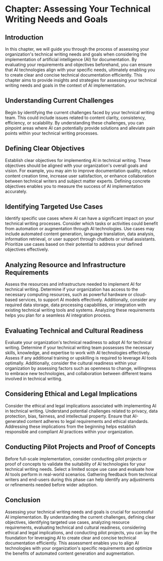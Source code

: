 Chapter: Assessing Your Technical Writing Needs and Goals
=========================================================

Introduction
------------

In this chapter, we will guide you through the process of assessing your organization's technical writing needs and goals when considering the implementation of artificial intelligence (AI) for documentation. By evaluating your requirements and objectives beforehand, you can ensure that AI technologies align with your specific needs, ultimately enabling you to create clear and concise technical documentation efficiently. This chapter aims to provide insights and strategies for assessing your technical writing needs and goals in the context of AI implementation.

Understanding Current Challenges
--------------------------------

Begin by identifying the current challenges faced by your technical writing team. This could include issues related to content clarity, consistency, efficiency, or scalability. By understanding these challenges, you can pinpoint areas where AI can potentially provide solutions and alleviate pain points within your technical writing processes.

Defining Clear Objectives
-------------------------

Establish clear objectives for implementing AI in technical writing. These objectives should be aligned with your organization's overall goals and vision. For example, you may aim to improve documentation quality, reduce content creation time, increase user satisfaction, or enhance collaboration between technical writers and subject matter experts. Defining concrete objectives enables you to measure the success of AI implementation accurately.

Identifying Targeted Use Cases
------------------------------

Identify specific use cases where AI can have a significant impact on your technical writing processes. Consider which tasks or activities could benefit from automation or augmentation through AI technologies. Use cases may include automated content generation, language translation, data analysis, information retrieval, or user support through chatbots or virtual assistants. Prioritize use cases based on their potential to address your defined objectives effectively.

Analyzing Resource and Infrastructure Requirements
--------------------------------------------------

Assess the resources and infrastructure needed to implement AI for technical writing. Determine if your organization has access to the necessary computing resources, such as powerful hardware or cloud-based services, to support AI models effectively. Additionally, consider any required data storage, data processing capabilities, or integration with existing technical writing tools and systems. Analyzing these requirements helps you plan for a seamless AI integration process.

Evaluating Technical and Cultural Readiness
-------------------------------------------

Evaluate your organization's technical readiness to adopt AI for technical writing. Determine if your technical writing team possesses the necessary skills, knowledge, and expertise to work with AI technologies effectively. Assess if any additional training or upskilling is required to leverage AI tools optimally. Additionally, consider the cultural readiness within your organization by assessing factors such as openness to change, willingness to embrace new technologies, and collaboration between different teams involved in technical writing.

Considering Ethical and Legal Implications
------------------------------------------

Consider the ethical and legal implications associated with implementing AI in technical writing. Understand potential challenges related to privacy, data protection, bias, fairness, and intellectual property. Ensure that AI-generated content adheres to legal requirements and ethical standards. Addressing these implications from the beginning helps establish responsible and compliant AI practices within your organization.

Conducting Pilot Projects and Proof of Concepts
-----------------------------------------------

Before full-scale implementation, consider conducting pilot projects or proof of concepts to validate the suitability of AI technologies for your technical writing needs. Select a limited scope use case and evaluate how AI tools perform in real-world scenarios. Gathering feedback from technical writers and end-users during this phase can help identify any adjustments or refinements needed before wider adoption.

Conclusion
----------

Assessing your technical writing needs and goals is crucial for successful AI implementation. By understanding the current challenges, defining clear objectives, identifying targeted use cases, analyzing resource requirements, evaluating technical and cultural readiness, considering ethical and legal implications, and conducting pilot projects, you can lay the foundation for leveraging AI to create clear and concise technical documentation efficiently. This assessment enables you to align AI technologies with your organization's specific requirements and optimize the benefits of automated content generation and augmentation.
